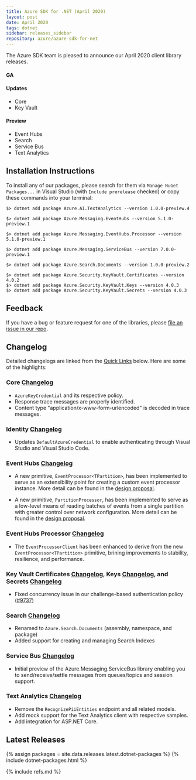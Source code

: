 ```yaml
---
title: Azure SDK for .NET (April 2020)
layout: post
date: April 2020
tags: dotnet
sidebar: releases_sidebar
repository: azure/azure-sdk-for-net
---
```


The Azure SDK team is pleased to announce our April 2020 client library releases.

#### GA

#### Updates

- Core
- Key Vault

#### Preview

- Event Hubs
- Search
- Service Bus
- Text Analytics

## Installation Instructions

To install any of our packages, please search for them via `Manage NuGet Packages...` in Visual Studio (with `Include prerelease` checked) or copy these commands into your terminal:

    $> dotnet add package Azure.AI.TextAnalytics --version 1.0.0-preview.4

    $> dotnet add package Azure.Messaging.EventHubs --version 5.1.0-preview.1

    $> dotnet add package Azure.Messaging.EventHubs.Processor --version 5.1.0-preview.1

    $> dotnet add package Azure.Messaging.ServiceBus --version 7.0.0-preview.1

    $> dotnet add package Azure.Search.Documents --version 1.0.0-preview.2

    $> dotnet add package Azure.Security.KeyVault.Certificates --version 4.0.2
    $> dotnet add package Azure.Security.KeyVault.Keys --version 4.0.3
    $> dotnet add package Azure.Security.KeyVault.Secrets --version 4.0.3

## Feedback

If you have a bug or feature request for one of the libraries, please [file an issue in our repo](https://github.com/Azure/azure-sdk-for-net/issues/new/choose).

## Changelog

Detailed changelogs are linked from the [Quick Links](#quick-links) below. Here are some of the highlights:

### Core [Changelog](https://github.com/Azure/azure-sdk-for-net/blob/master/sdk/core/Azure.Core/CHANGELOG.md)

- `AzureKeyCredential` and its respective policy.
- Response trace messages are properly identified.
- Content type "application/x-www-form-urlencoded" is decoded in trace messages.

### Identity [Changelog](https://github.com/Azure/azure-sdk-for-net/blob/master/sdk/identity/Azure.Identity/CHANGELOG.md#120-preview2)
- Updates `DefaultAzureCredential` to enable authenticating through Visual Studio and Visual Studio Code.

### Event Hubs [Changelog](https://github.com/Azure/azure-sdk-for-net/blob/master/sdk/eventhub/Azure.Messaging.EventHubs/CHANGELOG.md)

- A new primitive, `EventProcessor<TPartition>`, has been implemented to serve as an extensibility point for creating a custom event processor instance.  More detail can be found in the [design proposal](https://github.com/Azure/azure-sdk-for-net/blob/master/sdk/eventhub/Azure.Messaging.EventHubs/design/event-processor%7BT%7D-proposal.md).

- A new primitive, `PartitionProcessor`, has been implemented to serve as a low-level means of reading batches of events from a single partition with greater control over network configuration.  More detail can be found in the [design proposal](https://github.com/Azure/azure-sdk-for-net/blob/master/sdk/eventhub/Azure.Messaging.EventHubs/design/partition-receiver-proposal.md).

### Event Hubs Processor [Changelog](https://github.com/Azure/azure-sdk-for-net/blob/master/sdk/eventhub/Azure.Messaging.EventHubs.Processor/CHANGELOG.md)

- The `EventProcessorClient` has been enhanced to derive from the new `EventProcessor<TPartition>` primitive, brining improvements to stability, resilience, and performance.

### Key Vault Certificates [Changelog][keyvault-certificates], Keys [Changelog][keyvault-keys], and Secrets [Changelog][keyvault-secrets]

- Fixed concurrency issue in our challenge-based authentication policy ([#9737](https://github.com/Azure/azure-sdk-for-net/issues/9737))

### Search [Changelog](https://github.com/Azure/azure-sdk-for-net/blob/master/sdk/search/Azure.Search.Documents/CHANGELOG.md)

- Renamed to `Azure.Search.Documents` (assembly, namespace, and package)
- Added support for creating and managing Search Indexes

### Service Bus [Changelog](https://github.com/Azure/azure-sdk-for-net/blob/master/sdk/servicebus/Azure.Messaging.ServiceBus/CHANGELOG.md)

- Initial preview of the Azure.Messaging.ServiceBus library enabling you to send/receive/settle messages from queues/topics and session support.

### Text Analytics [Changelog](https://github.com/Azure/azure-sdk-for-net/blob/master/sdk/textanalytics/Azure.AI.TextAnalytics/CHANGELOG.md#100-preview4-2020-04-07)

- Remove the `RecognizePiiEntities` endpoint and all related models.
- Add mock support for the Text Analytics client with respective samples.
- Add integration for ASP.NET Core.

## Latest Releases

{% assign packages = site.data.releases.latest.dotnet-packages %}
{% include dotnet-packages.html %}

{% include refs.md %}

  [keyvault-certificates]: https://github.com/Azure/azure-sdk-for-net/blob/Azure.Security.KeyVault.Certificates_4.0.2/sdk/keyvault/Azure.Security.KeyVault.Certificates/CHANGELOG.md#402-2020-03-18
  [keyvault-keys]: https://github.com/Azure/azure-sdk-for-net/blob/Azure.Security.KeyVault.Keys_4.0.3/sdk/keyvault/Azure.Security.KeyVault.Keys/CHANGELOG.md#403-2020-03-18
  [keyvault-secrets]: https://github.com/Azure/azure-sdk-for-net/blob/Azure.Security.KeyVault.Secrets_4.0.3/sdk/keyvault/Azure.Security.KeyVault.Secrets/CHANGELOG.md#403-2020-03-18